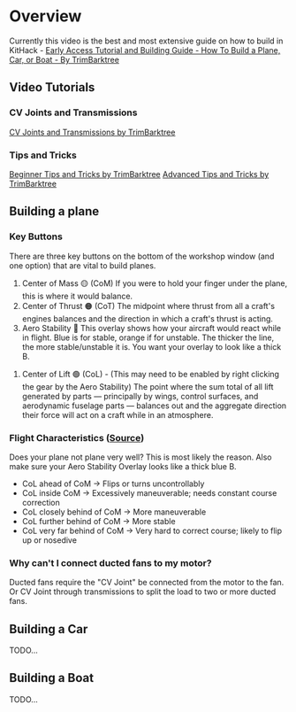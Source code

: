 # Overview

Currently this video is the best and most extensive guide on how to build in KitHack - [Early Access Tutorial and Building Guide - How To Build a Plane, Car, or Boat - By TrimBarktree](https://www.youtube.com/watch?v=5kSZEv6D0HQ&t=3061s)

## Video Tutorials

### CV Joints and Transmissions

[CV Joints and Transmissions by TrimBarktree](https://www.youtube.com/watch?v=ZDgFYKc-AWA)

### Tips and Tricks

[Beginner Tips and Tricks by TrimBarktree](https://www.youtube.com/watch?v=2mPAN37BtcQ)
[Advanced Tips and Tricks by TrimBarktree](https://www.youtube.com/watch?v=EIrHNH4Y5U4)

## Building a plane

### Key Buttons

There are three key buttons on the bottom of the workshop window (and one option) that are vital to build planes.

1. Center of Mass 🟡 (CoM) If you were to hold your finger under the plane, this is where it would balance.
1. Center of Thrust 🟠 (CoT) The midpoint where thrust from all a craft's engines balances and the direction in which a craft's thrust is acting.
1. Aero Stability 🔵 This overlay shows how your aircraft would react while in flight. Blue is for stable, orange if for unstable. The thicker the line, the more stable/unstable it is. You want your overlay to look like a thick B.
<!-- TODO Verify this -->
1. Center of Lift 🟢 (CoL) - (This may need to be enabled by right clicking the gear by the Aero Stability) The point where the sum total of all lift generated by parts — principally by wings, control surfaces, and aerodynamic fuselage parts — balances out and the aggregate direction their force will act on a craft while in an atmosphere.

### Flight Characteristics ([Source](https://wiki.kerbalspaceprogram.com/wiki/Center_of_lift))

Does your plane not plane very well? This is most likely the reason. Also make sure your Aero Stability Overlay looks like a thick blue B.

* CoL ahead of CoM → Flips or turns uncontrollably
* CoL inside CoM → Excessively maneuverable; needs constant course correction
* CoL closely behind of CoM → More maneuverable
* CoL further behind of CoM → More stable
* CoL very far behind of CoM → Very hard to correct course; likely to flip up or nosedive

### Why can't I connect ducted fans to my motor?

Ducted fans require the "CV Joint" be connected from the motor to the fan. Or CV Joint through transmissions to split the load to two or more ducted fans.

## Building a Car

TODO...

## Building a Boat

TODO...
